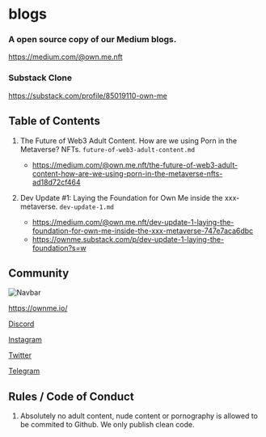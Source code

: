# blogs

### A open source copy of our Medium blogs.

https://medium.com/@own.me.nft

### Substack Clone
https://substack.com/profile/85019110-own-me

## Table of Contents

1. The Future of Web3 Adult Content. How are we using Porn in the Metaverse? NFTs. `future-of-web3-adult-content.md`

    - https://medium.com/@own.me.nft/the-future-of-web3-adult-content-how-are-we-using-porn-in-the-metaverse-nfts-ad18d72cf464

2. Dev Update #1: Laying the Foundation for Own Me inside the xxx-metaverse. `dev-update-1.md`

    - https://medium.com/@own.me.nft/dev-update-1-laying-the-foundation-for-own-me-inside-the-xxx-metaverse-747e7aca6dbc
    - https://ownme.substack.com/p/dev-update-1-laying-the-foundation?s=w

## Community

![Navbar](https://user-images.githubusercontent.com/27584221/137842947-f80ab90a-cbba-4382-b729-dfb94e0e32f0.png)

https://ownme.io/

[Discord](https://discord.gg/Ww5nckNGpS)

[Instagram](https://www.instagram.com/own_me_nft/)

[Twitter](https://twitter.com/own_me_nft)

[Telegram](https://t.me/own_me_nft)

## Rules / Code of Conduct

1. Absolutely no adult content, nude content or pornography is allowed to be commited to Github. We only publish clean code.
